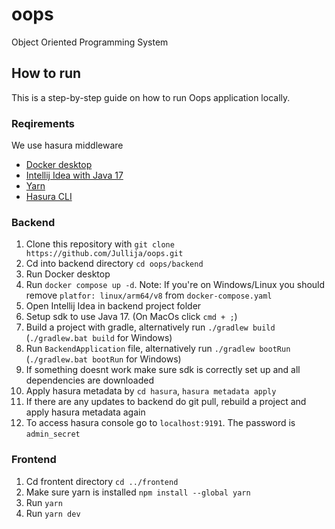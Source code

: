 # oops
Object Oriented Programming System


## How to run
This is a step-by-step guide on how to run Oops application locally.

### Reqirements
We use hasura middleware 

* [Docker desktop](https://www.docker.com/products/docker-desktop/)
* [Intellij Idea with Java 17](https://www.jetbrains.com/idea/)
* [Yarn](https://classic.yarnpkg.com/lang/en/docs/install/#mac-stable)
* [Hasura CLI](https://hasura.io/docs/latest/hasura-cli/install-hasura-cli/) 

### Backend

1. Clone this repository with ```git clone https://github.com/Jullija/oops.git```
2. Cd into backend directory ```cd oops/backend```
3. Run Docker desktop
4. Run ```docker compose up -d```. Note: If you're on Windows/Linux you should remove ```platfor: linux/arm64/v8``` from ```docker-compose.yaml```
5. Open Intellij Idea in backend project folder
6. Setup sdk to use Java 17. (On MacOs click ```cmd + ;```)
7. Build a project with gradle, alternatively run ```./gradlew build``` (```./gradlew.bat build``` for Windows)
8. Run ```BackendApplication``` file, alternatively run ```./gradlew bootRun``` (```./gradlew.bat bootRun``` for Windows)
9. If something doesnt work make sure sdk is correctly set up and all dependencies are downloaded
10. Apply hasura metadata by ```cd hasura```, ```hasura metadata apply```
11. If there are any updates to backend do git pull, rebuild a project and apply hasura metadata again
12. To access hasura console go to ```localhost:9191```. The password is ```admin_secret```



### Frontend

1. Cd frontent directory ```cd ../frontend```
2. Make sure yarn is installed ```npm install --global yarn```
3. Run ```yarn```
4. Run ```yarn dev```


